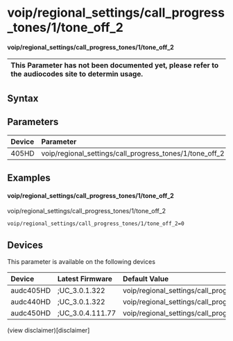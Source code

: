 ﻿---
description: voip/regional_settings/call_progress_tones/1/tone_off_2
search: false
---

# voip/regional_settings/call_progress_tones/1/tone_off_2

#### voip/regional_settings/call_progress_tones/1/tone_off_2


| This Parameter has not been documented yet, please refer to the audiocodes site to determin usage.  | 
| :--- |

## Syntax

## Parameters
|Device|Parameter|value|Description|
|:---|:---|:---|:---|
| 405HD | voip/regional_settings/call_progress_tones/1/tone_off_2 |  |  |

## Examples
#### voip/regional_settings/call_progress_tones/1/tone_off_2

voip/regional_settings/call_progress_tones/1/tone_off_2

```
voip/regional_settings/call_progress_tones/1/tone_off_2=0
```

## Devices
This parameter is available on the following devices

| Device | Latest Firmware | Default Value |
|:---|:---|:---|
| audc405HD | ;UC_3.0.1.322 | voip/regional_settings/call_progress_tones/1/tone_off_2=0 
| audc440HD | ;UC_3.0.1.322 | voip/regional_settings/call_progress_tones/1/tone_off_2=0 
| audc450HD | ;UC_3.0.4.111.77 | voip/regional_settings/call_progress_tones/1/tone_off_2=0 

(view disclaimer)[disclaimer]
